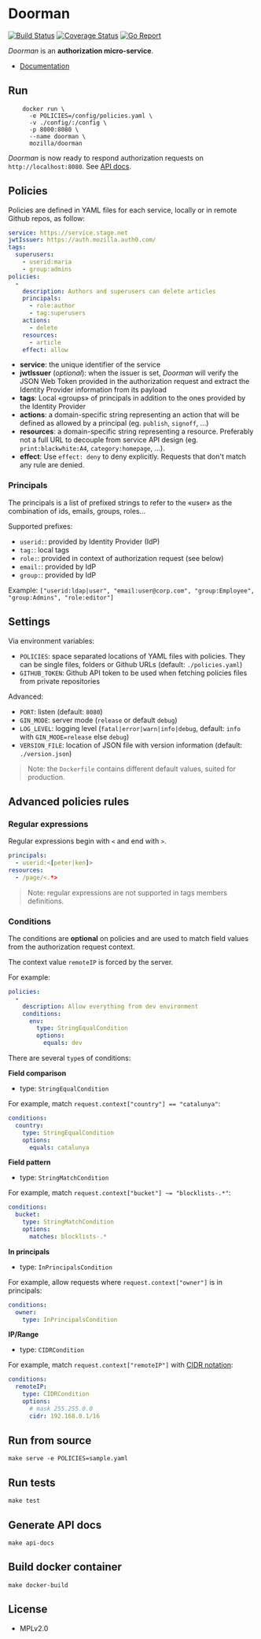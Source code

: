 Doorman
=======

[![Build Status](https://travis-ci.org/leplatrem/iam.svg?branch=master)](https://travis-ci.org/leplatrem/iam)
[![Coverage Status](https://coveralls.io/repos/github/leplatrem/iam/badge.svg?branch=master)](https://coveralls.io/github/leplatrem/iam?branch=master)
[![Go Report](https://goreportcard.com/badge/github.com/leplatrem/iam)](https://goreportcard.com/report/github.com/leplatrem/iam)

*Doorman* is an **authorization micro-service**.

* [Documentation](https://leplatrem.github.io/iam/)

## Run

```
    docker run \
      -e POLICIES=/config/policies.yaml \
      -v ./config/:/config \
      -p 8000:8080 \
      --name doorman \
      mozilla/doorman
```

*Doorman* is now ready to respond authorization requests on `http://localhost:8080`. See [API docs](https://leplatrem.github.io/iam/).

## Policies

Policies are defined in YAML files for each service, locally or in remote Github repos, as follow:

```yaml
service: https://service.stage.net
jwtIssuer: https://auth.mozilla.auth0.com/
tags:
  superusers:
    - userid:maria
    - group:admins
policies:
  -
    description: Authors and superusers can delete articles
    principals:
      - role:author
      - tag:superusers
    actions:
      - delete
    resources:
      - article
    effect: allow
```

* **service**: the unique identifier of the service
* **jwtIssuer** (*optional*): when the issuer is set, *Doorman* will verify the JSON Web Token provided in the authorization request and extract the Identity Provider information from its payload
* **tags**: Local «groups» of principals in addition to the ones provided by the Identity Provider
* **actions**: a domain-specific string representing an action that will be defined as allowed by a principal (eg. `publish`, `signoff`, …)
* **resources**: a domain-specific string representing a resource. Preferably not a full URL to decouple from service API design (eg. `print:blackwhite:A4`, `category:homepage`, …).
* **effect**: Use `effect: deny` to deny explicitly. Requests that don't match any rule are denied.

### Principals

The principals is a list of prefixed strings to refer to the «user» as the combination of ids, emails, groups, roles…

Supported prefixes:

* ``userid:``: provided by Identity Provider (IdP)
* ``tag:``: local tags
* ``role:``: provided in context of authorization request (see below)
* ``email:``: provided by IdP
* ``group:``: provided by IdP

Example: `["userid:ldap|user", "email:user@corp.com", "group:Employee", "group:Admins", "role:editor"]`

## Settings

Via environment variables:

* ``POLICIES``: space separated locations of YAML files with policies. They can be single files, folders or Github URLs (default: ``./policies.yaml``)
* ``GITHUB_TOKEN``: Github API token to be used when fetching policies files from private repositories

Advanced:

* ``PORT``: listen (default: ``8080``)
* ``GIN_MODE``: server mode (``release`` or default ``debug``)
* ``LOG_LEVEL``: logging level (``fatal|error|warn|info|debug``, default: ``info`` with ``GIN_MODE=release`` else ``debug``)
* ``VERSION_FILE``: location of JSON file with version information (default: ``./version.json``)

> Note: the ``Dockerfile`` contains different default values, suited for production.

## Advanced policies rules

### Regular expressions

Regular expressions begin with ``<`` and end with ``>``.

```yaml
principals:
  - userid:<[peter|ken]>
resources:
  - /page/<.*>
```

> Note: regular expressions are not supported in tags members definitions.

### Conditions

The conditions are **optional** on policies and are used to match field values from the authorization request context.

The context value ``remoteIP`` is forced by the server.

For example:

```yaml
policies:
  -
    description: Allow everything from dev environment
    conditions:
      env:
        type: StringEqualCondition
        options:
          equals: dev
```

There are several ``type``s of conditions:

**Field comparison**

* type: ``StringEqualCondition``

For example, match ``request.context["country"] == "catalunya"``:

```yaml
conditions:
  country:
    type: StringEqualCondition
    options:
      equals: catalunya
```

**Field pattern**

* type: ``StringMatchCondition``

For example, match ``request.context["bucket"] ~= "blocklists-.*"``:

```yaml
conditions:
  bucket:
    type: StringMatchCondition
    options:
      matches: blocklists-.*
```

**In principals**

* type: ``InPrincipalsCondition``

For example, allow requests where ``request.context["owner"]`` is in principals:

```yaml
conditions:
  owner:
    type: InPrincipalsCondition
```

**IP/Range**

* type: ``CIDRCondition``

For example, match ``request.context["remoteIP"]`` with [CIDR notation](https://en.wikipedia.org/wiki/Classless_Inter-Domain_Routing#CIDR_notation):

```yaml
conditions:
  remoteIP:
    type: CIDRCondition
    options:
      # mask 255.255.0.0
      cidr: 192.168.0.1/16
```

## Run from source

    make serve -e POLICIES=sample.yaml

## Run tests

    make test

## Generate API docs

    make api-docs

## Build docker container

    make docker-build

## License

* MPLv2.0
